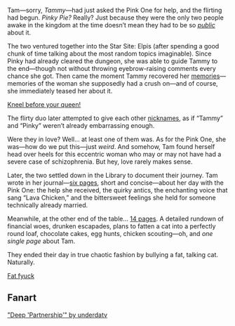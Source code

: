 <!-- title: After Hours Flirting -->

Tam—sorry, _Tammy_—had just asked the Pink One for help, and the flirting had begun. _Pinky Pie?_ Really? Just because they were the only two people awake in the kingdom at the time doesn’t mean they had to be so [_public_](https://www.youtube.com/live/k9ZejRHvNV0?si=5oTVa93vxXbkNRNy&t=719) about it.

The two ventured together into the Star Site: Elpis (after spending a good chunk of time talking about the most random topics imaginable). Since Pinky had already cleared the dungeon, she was able to guide Tammy to the end—though not without throwing eyebrow-raising comments every chance she got. Then came the moment Tammy recovered her [memories](https://www.youtube.com/live/k9ZejRHvNV0?si=dDevj4c-e0YI9T3z&t=4099)—memories of the woman she supposedly had a crush on—and of course, she immediately teased her about it.

[Kneel before your queen!](#embed:https://www.youtube.com/live/k9ZejRHvNV0?si=pzBa-P_zI6inew3v&t=4306)

The flirty duo later attempted to give each other [nicknames](https://www.youtube.com/live/k9ZejRHvNV0?si=bugka1vug9q7A9yD&t=5020), as if “Tammy” and “Pinky” weren’t already embarrassing enough.

Were they in love? Well... at least one of them was. As for the Pink One, she was—how do we put this—just _weird_. And somehow, Tam found herself head over heels for this eccentric woman who may or may not have had a severe case of schizophrenia. But hey, love rarely makes sense.

Later, the two settled down in the Library to document their journey. Tam wrote in her journal—[six pages](https://www.youtube.com/live/k9ZejRHvNV0?si=3AKlEPdidPRmd0_z&t=9419), short and concise—about her day with the Pink One: the help she received, the quirky antics, the enchanting voice that sang “Lava Chicken,” and the bittersweet feelings she held for someone technically already married.

Meanwhile, at the other end of the table... [14 pages](https://www.youtube.com/live/axlJjQQ_rzU?si=0Q2ZcIVH52OhsBcQ&t=26063). A detailed rundown of financial woes, drunken escapades, plans to fatten a cat into a perfectly round loaf, chocolate cakes, egg hunts, chicken scouting—oh, and _one single page_ about Tam.

They ended their day in true chaotic fashion by bullying a fat, talking cat. Naturally.

[Fat fyuck](#embed:https://www.youtube.com/live/axlJjQQ_rzU?si=cGMqUeUDJA2qA5lz&t=27623)

## Fanart

["Deep 'Partnership'" by underdatv](https://x.com/underdatv/status/1919617636545245333)